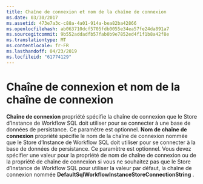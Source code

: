 ```yaml
---
title: Chaîne de connexion et nom de la chaîne de connexion
ms.date: 03/30/2017
ms.assetid: 473e7a3c-c88a-4a01-914a-bea82ba42866
ms.openlocfilehash: ab063710dcf5705fdb0055e34ea57fe24da891a7
ms.sourcegitcommit: 9b552addadfb57fab0b9e7852ed4f1f1b8a42f8e
ms.translationtype: MT
ms.contentlocale: fr-FR
ms.lasthandoff: 04/23/2019
ms.locfileid: "61774129"
---
```

# <a name="connection-string-and-connection-string-name"></a>Chaîne de connexion et nom de la chaîne de connexion
**Chaîne de connexion** propriété spécifie la chaîne de connexion que le Store d’Instance de Workflow SQL doit utiliser pour se connecter à une base de données de persistance. Ce paramètre est optionnel. **Nom de chaîne de connexion** propriété spécifie le nom de la chaîne de connexion nommée que le Store d’Instance de Workflow SQL doit utiliser pour se connecter à la base de données de persistance. Ce paramètre est optionnel. Vous devez spécifier une valeur pour la propriété de nom de chaîne de connexion ou de la propriété de chaîne de connexion si vous ne souhaitez pas que le Store d’Instance de Workflow SQL pour utiliser la valeur par défaut, la chaîne de connexion nommée **DefaultSqlWorkflowInstanceStoreConnectionString** .
